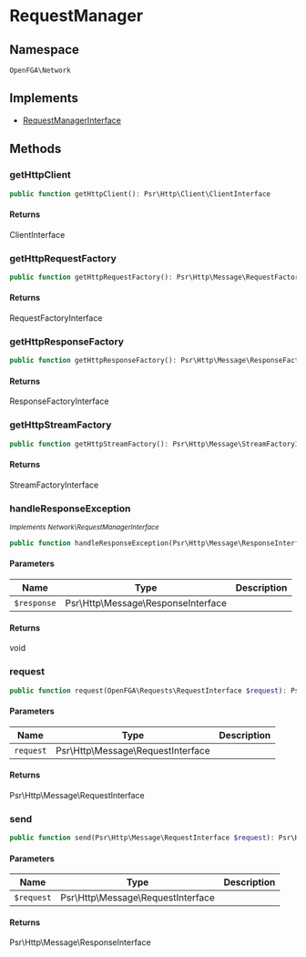 # RequestManager


## Namespace
`OpenFGA\Network`

## Implements
* [RequestManagerInterface](Network/RequestManagerInterface.md)



## Methods
### getHttpClient


```php
public function getHttpClient(): Psr\Http\Client\ClientInterface
```



#### Returns
ClientInterface

### getHttpRequestFactory


```php
public function getHttpRequestFactory(): Psr\Http\Message\RequestFactoryInterface
```



#### Returns
RequestFactoryInterface

### getHttpResponseFactory


```php
public function getHttpResponseFactory(): Psr\Http\Message\ResponseFactoryInterface
```



#### Returns
ResponseFactoryInterface

### getHttpStreamFactory


```php
public function getHttpStreamFactory(): Psr\Http\Message\StreamFactoryInterface
```



#### Returns
StreamFactoryInterface

### handleResponseException

*<small>Implements Network\RequestManagerInterface</small>*  

```php
public function handleResponseException(Psr\Http\Message\ResponseInterface $response): void
```


#### Parameters
| Name | Type | Description |
|------|------|-------------|
| `$response` | Psr\Http\Message\ResponseInterface |  |

#### Returns
void

### request


```php
public function request(OpenFGA\Requests\RequestInterface $request): Psr\Http\Message\RequestInterface
```


#### Parameters
| Name | Type | Description |
|------|------|-------------|
| `request` | Psr\Http\Message\RequestInterface |  |

#### Returns
Psr\Http\Message\RequestInterface

### send


```php
public function send(Psr\Http\Message\RequestInterface $request): Psr\Http\Message\ResponseInterface
```


#### Parameters
| Name | Type | Description |
|------|------|-------------|
| `$request` | Psr\Http\Message\RequestInterface |  |

#### Returns
Psr\Http\Message\ResponseInterface

